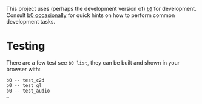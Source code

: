 This project uses (perhaps the development version of) [`b0`] for
development. Consult [b0 occasionally] for quick hints on how to
perform common development tasks.

[`b0`]: https://erratique.ch/software/b0
[b0 occasionally]: https://erratique.ch/software/b0/doc/occasionally.html

# Testing 

There are a few test see `b0 list`, they can be built and shown in your
browser with:

    b0 -- test_c2d
    b0 -- test_gl
    b0 -- test_audio
    … 

